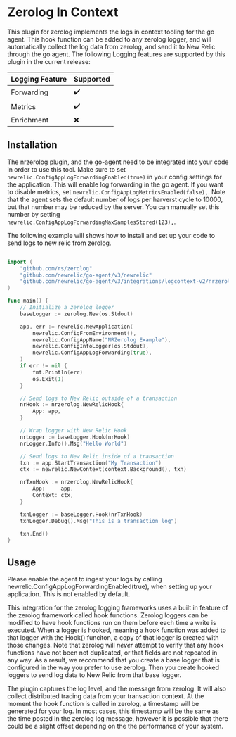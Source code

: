# Zerolog In Context

This plugin for zerolog implements the logs in context tooling for the go agent. This hook
function can be added to any zerolog logger, and will automatically collect the log data
from zerolog, and send it to New Relic through the go agent. The following Logging features
are supported by this plugin in the current release:

| Logging Feature | Supported |
| ------- | --------- |
| Forwarding | :heavy_check_mark: |
| Metrics | :heavy_check_mark: |
| Enrichment | :x: |

## Installation

The nrzerolog plugin, and the go-agent need to be integrated into your code
in order to use this tool. Make sure to set `newrelic.ConfigAppLogForwardingEnabled(true)`
in your config settings for the application. This will enable log forwarding
in the go agent. If you want to disable metrics, set `newrelic.ConfigAppLogMetricsEnabled(false),`.
Note that the agent sets the default number of logs per harverst cycle to 10000, but that
number may be reduced by the server. You can manually set this number by setting
`newrelic.ConfigAppLogForwardingMaxSamplesStored(123),`.

The following example will shows how to install and set up your code to send logs to new relic from zerolog.

```go

import (
    "github.com/rs/zerolog"
    "github.com/newrelic/go-agent/v3/newrelic"
    "github.com/newrelic/go-agent/v3/integrations/logcontext-v2/nrzerolog"
)

func main() {
    // Initialize a zerolog logger
	baseLogger := zerolog.New(os.Stdout)

	app, err := newrelic.NewApplication(
		newrelic.ConfigFromEnvironment(),
		newrelic.ConfigAppName("NRZerolog Example"),
		newrelic.ConfigInfoLogger(os.Stdout),
		newrelic.ConfigAppLogForwarding(true),
	)
	if err != nil {
		fmt.Println(err)
		os.Exit(1)
	}

	// Send logs to New Relic outside of a transaction
	nrHook := nrzerolog.NewRelicHook{
		App: app,
	}

	// Wrap logger with New Relic Hook
	nrLogger := baseLogger.Hook(nrHook)
	nrLogger.Info().Msg("Hello World")

	// Send logs to New Relic inside of a transaction
	txn := app.StartTransaction("My Transaction")
	ctx := newrelic.NewContext(context.Background(), txn)

	nrTxnHook := nrzerolog.NewRelicHook{
		App:     app,
		Context: ctx,
	}

	txnLogger := baseLogger.Hook(nrTxnHook)
	txnLogger.Debug().Msg("This is a transaction log")

	txn.End()
}
```

## Usage

Please enable the agent to ingest your logs by calling newrelic.ConfigAppLogForwardingEnabled(true),
when setting up your application. This is not enabled by default.

This integration for the zerolog logging frameworks uses a built in feature
of the zerolog framework called hook functions. Zerolog loggers can be modified
to have hook functions run on them before each time a write is executed. When a
logger is hooked, meaning a hook function was added to that logger with the Hook() 
funciton, a copy of that logger is created with those changes. Note that zerolog
will *never* attempt to verify that any hook functions have not been not duplicated, or 
that fields are not repeated in any way. As a result, we recommend that you create
a base logger that is configured in the way you prefer to use zerolog. Then you
create hooked loggers to send log data to New Relic from that base logger.

The plugin captures the log level, and the message from zerolog. It will also collect
distributed tracing data from your transaction context. At the moment the hook function is
called in zerolog, a timestamp will be generated for your log. In most cases, this
timestamp will be the same as the time posted in the zerolog log message, however it is possible that
there could be a slight offset depending on the the performance of your system.


